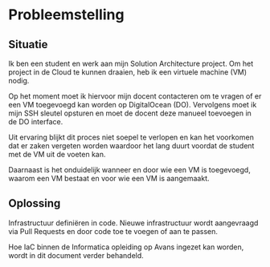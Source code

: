 # Probleemstelling

## Situatie

Ik ben een student en werk aan mijn Solution Architecture project.
Om het project in de Cloud te kunnen draaien, heb ik een virtuele machine (VM) nodig.

Op het moment moet ik hiervoor mijn docent contacteren om te vragen of
er een VM toegevoegd kan worden op DigitalOcean (DO). Vervolgens moet ik
mijn SSH sleutel opsturen en moet de docent deze manueel toevoegen in
de DO interface.

Uit ervaring blijkt dit proces niet soepel te verlopen en kan het voorkomen
dat er zaken vergeten worden waardoor het lang duurt voordat de student met de VM uit de voeten kan.

Daarnaast is het onduidelijk wanneer en door wie een VM is toegevoegd,
waarom een VM bestaat en voor wie een VM is aangemaakt.

## Oplossing

Infrastructuur definiëren in code.
Nieuwe infrastructuur wordt aangevraagd via Pull Requests en door code toe te voegen of aan te passen.

Hoe IaC binnen de Informatica opleiding op Avans ingezet kan worden, wordt
in dit document verder behandeld.
